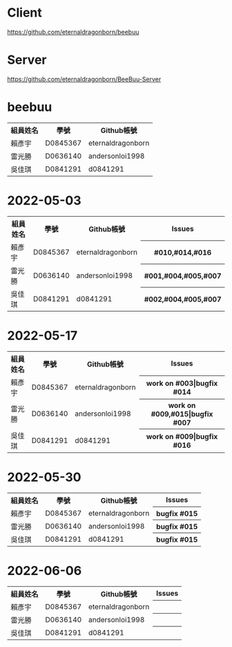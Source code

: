 # Client
https://github.com/eternaldragonborn/beebuu
# Server
https://github.com/eternaldragonborn/BeeBuu-Server
# beebuu
<table>
  <tr>
    <th>組員姓名</th>
    <th>學號</th>
    <th>Github帳號</th>
  </tr>
  <tr>
    <td>賴彥宇</td>
    <td>D0845367</td>
    <td>eternaldragonborn</td>
  </tr>
  <tr>
    <td>雷光勝</td>
    <td>D0636140</td>
    <td>andersonloi1998</td>
  </tr>
  <tr>
    <td>吳佳琪</td>
    <td>D0841291</td>
    <td>d0841291</td>
  </tr>
</table>

# 2022-05-03
<table>
  <tr>
    <th>組員姓名</th>
    <th>學號</th>
    <th>Github帳號</th>
    <th>Issues</th>
  </tr>
  <tr>
    <td>賴彥宇</td>
    <td>D0845367</td>
    <td>eternaldragonborn</td>
    <th>#010,#014,#016</th>
  </tr>
  
  <tr>
    <td>雷光勝</td>
    <td>D0636140</td>
    <td>andersonloi1998</td>
    <th>#001,#004,#005,#007</th>
  </tr>
  <tr>
    <td>吳佳琪</td>
    <td>D0841291</td>
    <td>d0841291</td>
    <th>#002,#004,#005,#007</th>
  </tr>
</table>

# 2022-05-17
<table>
  <tr>
    <th>組員姓名</th>
    <th>學號</th>
    <th>Github帳號</th>
    <th>Issues</th>
  </tr>
  <tr>
    <td>賴彥宇</td>
    <td>D0845367</td>
    <td>eternaldragonborn</td>
    <th>work on #003|bugfix #014</th>
  </tr>
  
  <tr>
    <td>雷光勝</td>
    <td>D0636140</td>
    <td>andersonloi1998</td>
    <th>work on #009,#015|bugfix #007</th>
  </tr>
  <tr>
    <td>吳佳琪</td>
    <td>D0841291</td>
    <td>d0841291</td>
    <th>work on #009|bugfix #016</th>
  </tr>
</table>

# 2022-05-30
<table>
  <tr>
    <th>組員姓名</th>
    <th>學號</th>
    <th>Github帳號</th>
    <th>Issues</th>
  </tr>
  <tr>
    <td>賴彥宇</td>
    <td>D0845367</td>
    <td>eternaldragonborn</td>
    <th>bugfix #015</th>
  </tr>
  
  <tr>
    <td>雷光勝</td>
    <td>D0636140</td>
    <td>andersonloi1998</td>
    <th>bugfix #015</th>
  </tr>
  <tr>
    <td>吳佳琪</td>
    <td>D0841291</td>
    <td>d0841291</td>
    <th>bugfix #015</th>
  </tr>
</table>

# 2022-06-06
<table>
  <tr>
    <th>組員姓名</th>
    <th>學號</th>
    <th>Github帳號</th>
    <th>Issues</th>
  </tr>
  <tr>
    <td>賴彥宇</td>
    <td>D0845367</td>
    <td>eternaldragonborn</td>
    <th></th>
  </tr>
  
  <tr>
    <td>雷光勝</td>
    <td>D0636140</td>
    <td>andersonloi1998</td>
    <th></th>
  </tr>
  <tr>
    <td>吳佳琪</td>
    <td>D0841291</td>
    <td>d0841291</td>
    <th></th>
  </tr>
</table>
